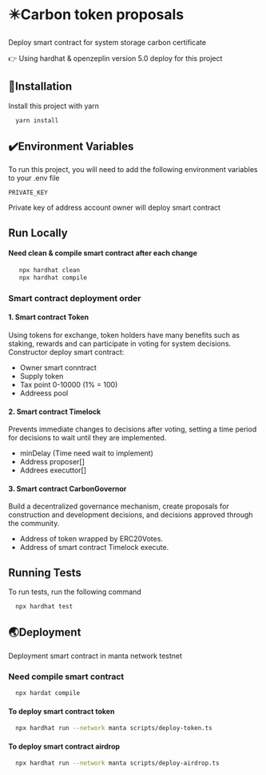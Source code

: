 # ✴️Carbon token proposals

Deploy smart contract for system storage carbon certificate

👉 Using hardhat & openzeplin version 5.0 deploy for this project

## 🔧Installation

Install this project with yarn

```bash
  yarn install
```

## ✔️Environment Variables

To run this project, you will need to add the following environment variables to your .env file

`PRIVATE_KEY`

Private key of address account owner will deploy smart contract

## Run Locally

#### Need clean & compile smart contract after each change

```bash
   npx hardhat clean
   npx hardhat compile
```

### Smart contract deployment order

#### 1. Smart contract Token

Using tokens for exchange, token holders have many benefits such as staking, rewards and can participate in voting for system decisions.
Constructor deploy smart contract:

- Owner smart conntract
- Supply token
- Tax point 0-10000 (1% = 100)
- Addreess pool

#### 2. Smart contract Timelock

Prevents immediate changes to decisions after voting, setting a time period for decisions to wait until they are implemented.

- minDelay (Time need wait to implement)
- Address proposer[]
- Addrees executtor[]

#### 3. Smart contract CarbonGovernor

Build a decentralized governance mechanism, create proposals for construction and development decisions, and decisions approved through the community.

- Address of token wrapped by ERC20Votes.
- Address of smart contract Timelock execute.

## Running Tests

To run tests, run the following command

```bash
  npx hardhat test
```

## 🌏Deployment

Deployment smart contract in manta network testnet

### Need compile smart contract

```bash
  npx hardat compile
```

#### To deploy smart contract token

```bash
  npx hardhat run --network manta scripts/deploy-token.ts
```

#### To deploy smart contract airdrop

```bash
  npx hardhat run --network manta scripts/deploy-airdrop.ts
```

